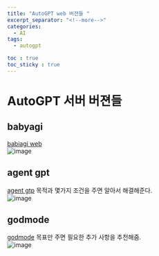 ```yaml
---
title: "AutoGPT web 버젼들 "
excerpt_separator: "<!--more-->"
categories:
  - AI
tags:
  - autogpt

toc : true
toc_sticky : true
---
```


# AutoGPT 서버 버젼들

## babyagi
[babiagi web](https://babyagi-ui.vercel.app/ko)    
![image](https://github.com/younlea/younlea.github.io/assets/1435846/83678065-da7f-43fe-bcc0-4552b4455c95)


## agent gpt
[agent gtp](https://agentgpt.reworkd.ai/ko)
목적과 몇가지 조건을 주면 알아서 해결해준다.    
![image](https://github.com/younlea/younlea.github.io/assets/1435846/b403117c-dcd3-4c4d-a1db-d4291e9a19b2)

## godmode
[godmode](https://godmode.space/)
목표만 주면 필요한 추가 사항을 추천해줌.  
![image](https://github.com/younlea/younlea.github.io/assets/1435846/2f28df6d-0f1b-44a8-83b2-9ea9ebdccbb8)

